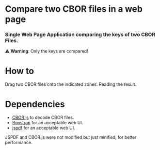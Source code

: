# Compare two CBOR files in a web page

### Single Web Page Application comparing the keys of two CBOR Files.

⚠️ **Warning**: Only the keys are compared!

# How to

Drag two CBOR files onto the indicated zones. Reading the result.

# Dependencies
  - [CBOR.js](https://github.com/paroga/cbor-js) to decode CBOR files.
  - [Boostrap](https://getbootstrap.com/) for an acceptable web UI.
  - [jspdf](https://github.com/MrRio/jsPDF) for an acceptable web UI.

JSPDF and CBOR.js were not modified but just minified, for better performance.